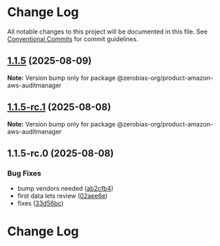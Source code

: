 # Change Log

All notable changes to this project will be documented in this file.
See [Conventional Commits](https://conventionalcommits.org) for commit guidelines.

## [1.1.5](https://github.com/zerobias-org/product/compare/@zerobias-org/product-amazon-aws-auditmanager@1.1.5-rc.1...@zerobias-org/product-amazon-aws-auditmanager@1.1.5) (2025-08-09)

**Note:** Version bump only for package @zerobias-org/product-amazon-aws-auditmanager





## [1.1.5-rc.1](https://github.com/zerobias-org/product/compare/@zerobias-org/product-amazon-aws-auditmanager@1.1.5-rc.0...@zerobias-org/product-amazon-aws-auditmanager@1.1.5-rc.1) (2025-08-08)

**Note:** Version bump only for package @zerobias-org/product-amazon-aws-auditmanager





## 1.1.5-rc.0 (2025-08-08)


### Bug Fixes

* bump vendors needed ([ab2cfb4](https://github.com/zerobias-org/product/commit/ab2cfb4a9cf2e3008e08b068f98011fec096c932))
* first data lets review ([02aee6e](https://github.com/zerobias-org/product/commit/02aee6e8c4f11675de7c63a00f4c8254a67a4dd7))
* fixes ([33d56bc](https://github.com/zerobias-org/product/commit/33d56bcaedf3fa5e3939a33c0fb57eda53539d05))





# Change Log

